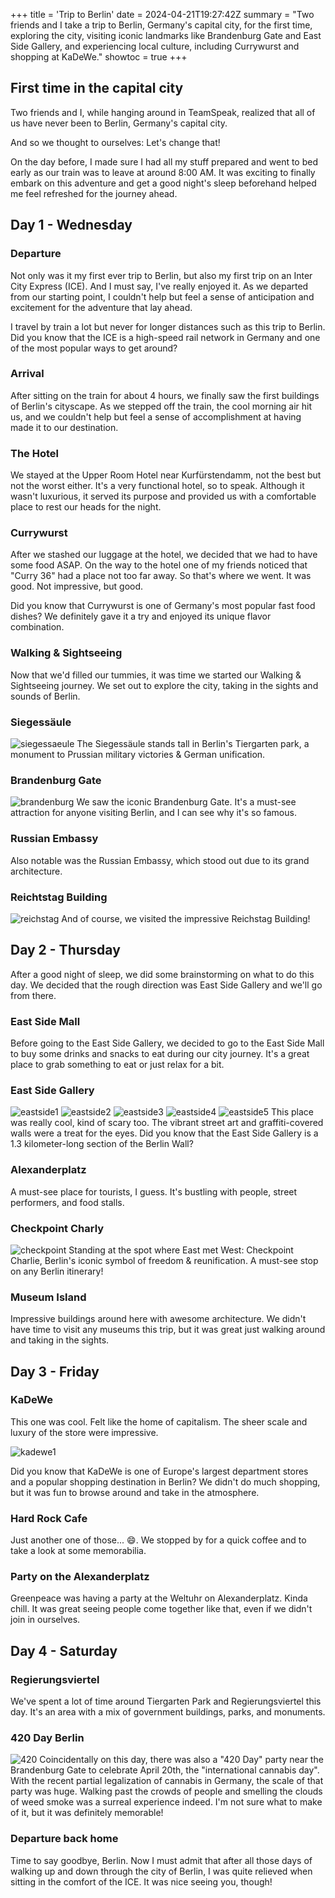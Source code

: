 +++
title = 'Trip to Berlin'
date = 2024-04-21T19:27:42Z
summary = "Two friends and I take a trip to Berlin, Germany's capital city, for the first time, exploring the city, visiting iconic landmarks like Brandenburg Gate and East Side Gallery, and experiencing local culture, including Currywurst and shopping at KaDeWe."
showtoc = true
+++

## First time in the capital city
Two friends and I, while hanging around in TeamSpeak, realized that all of us have never been to Berlin, Germany's capital city.

And so we thought to ourselves: Let's change that!

On the day before, I made sure I had all my stuff prepared and went to bed early as our train was to leave at around 8:00 AM. It was exciting to finally embark on this adventure and get a good night's sleep beforehand helped me feel refreshed for the journey ahead.

## Day 1 - Wednesday
### Departure
Not only was it my first ever trip to Berlin, but also my first trip on an Inter City Express (ICE). And I must say, I've really enjoyed it. As we departed from our starting point, I couldn't help but feel a sense of anticipation and excitement for the adventure that lay ahead.

I travel by train a lot but never for longer distances such as this trip to Berlin. Did you know that the ICE is a high-speed rail network in Germany and one of the most popular ways to get around?

### Arrival
After sitting on the train for about 4 hours, we finally saw the first buildings of Berlin's cityscape. As we stepped off the train, the cool morning air hit us, and we couldn't help but feel a sense of accomplishment at having made it to our destination.

### The Hotel
We stayed at the Upper Room Hotel near Kurfürstendamm, not the best but not the worst either. It's a very functional hotel, so to speak. Although it wasn't luxurious, it served its purpose and provided us with a comfortable place to rest our heads for the night.

### Currywurst
After we stashed our luggage at the hotel, we decided that we had to have some food ASAP. On the way to the hotel one of my friends noticed that "Curry 36" had a place not too far away. So that's where we went. It was good. Not impressive, but good.

Did you know that Currywurst is one of Germany's most popular fast food dishes? We definitely gave it a try and enjoyed its unique flavor combination.

### Walking & Sightseeing
Now that we'd filled our tummies, it was time we started our Walking & Sightseeing journey. We set out to explore the city, taking in the sights and sounds of Berlin.

### Siegessäule
![siegessaeule](https://fs.0x29a.me/static/arrival.webp)
The Siegessäule stands tall in Berlin's Tiergarten park, a monument to Prussian military victories & German unification.

### Brandenburg Gate
![brandenburg](https://fs.0x29a.me/static/brandenburg.webp)
We saw the iconic Brandenburg Gate. It's a must-see attraction for anyone visiting Berlin, and I can see why it's so famous.

### Russian Embassy
Also notable was the Russian Embassy, which stood out due to its grand architecture.

### Reichtstag Building
![reichstag](https://fs.0x29a.me/static/reichstag1.webp)
And of course, we visited the impressive Reichstag Building!

## Day 2 - Thursday
After a good night of sleep, we did some brainstorming on what to do this day. We decided that the rough direction was East Side Gallery and we'll go from there.

### East Side Mall
Before going to the East Side Gallery, we decided to go to the East Side Mall to buy some drinks and snacks to eat during our city journey. It's a great place to grab something to eat or just relax for a bit.

### East Side Gallery
![eastside1](https://fs.0x29a.me/static/eastside1.webp)
![eastside2](https://fs.0x29a.me/static/eastside2.webp)
![eastside3](https://fs.0x29a.me/static/eastside3.webp)
![eastside4](https://fs.0x29a.me/static/eastside4.webp)
![eastside5](https://fs.0x29a.me/static/eastside5.webp)
This place was really cool, kind of scary too. The vibrant street art and graffiti-covered walls were a treat for the eyes. Did you know that the East Side Gallery is a 1.3 kilometer-long section of the Berlin Wall?

### Alexanderplatz
A must-see place for tourists, I guess. It's bustling with people, street performers, and food stalls.

### Checkpoint Charly
![checkpoint](https://fs.0x29a.me/static/checkpoint.webp)
Standing at the spot where East met West: Checkpoint Charlie, Berlin's iconic symbol of freedom & reunification. A must-see stop on any Berlin itinerary!

### Museum Island
Impressive buildings around here with awesome architecture. We didn't have time to visit any museums this trip, but it was great just walking around and taking in the sights.

## Day 3 - Friday
### KaDeWe
This one was cool. Felt like the home of capitalism. The sheer scale and luxury of the store were impressive.

![kadewe1](https://fs.0x29a.me/static/kadewe1.webp)

Did you know that KaDeWe is one of Europe's largest department stores and a popular shopping destination in Berlin? We didn't do much shopping, but it was fun to browse around and take in the atmosphere.

### Hard Rock Cafe
Just another one of those... :smile:. We stopped by for a quick coffee and to take a look at some memorabilia.

### Party on the Alexanderplatz
Greenpeace was having a party at the Weltuhr on Alexanderplatz. Kinda chill. It was great seeing people come together like that, even if we didn't join in ourselves.

## Day 4 - Saturday
### Regierungsviertel
We've spent a lot of time around Tiergarten Park and Regierungsviertel this day. It's an area with a mix of government buildings, parks, and monuments.

### 420 Day Berlin
![420](https://fs.0x29a.me/static/420.webp)
Coincidentally on this day, there was also a "420 Day" party near the Brandenburg Gate to celebrate April 20th, the "international cannabis day". With the recent partial legalization of cannabis in Germany, the scale of that party was huge. Walking past the crowds of people and smelling the clouds of weed smoke was a surreal experience indeed. I'm not sure what to make of it, but it was definitely memorable!

### Departure back home
Time to say goodbye, Berlin. Now I must admit that after all those days of walking up and down through the city of Berlin, I was quite relieved when sitting in the comfort of the ICE. It was nice seeing you, though!